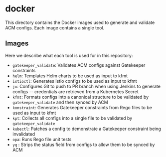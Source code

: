 # docker

This directory contains the Docker images used to generate and validate ACM configs. Each image
contains a single tool.

## Images

Here we describe what each tool is used for in this repository:

- `gatekeeper_validate`: Validates ACM configs against Gatekeeper constraints
- `helm`: Templates Helm charts to be used as input to kfmt
- `istioctl`: Generates Istio configs to be used as input to kfmt
- `jx`: Configures Git to push to PR branch when using Jenkins to generate configs -- credentials
  are retrieved from a Kubernetes Secret
- `kfmt`: Formats configs into a canonical structure to be validated by `gatekeeper_validate` and
  then synced by ACM
- `konstraint`: Generates Gatekeeper constraints from Rego files to be used as input to kfmt
- `kpt`: Collects all configs into a single file to be validated by `gatekeeper_validate`
- `kubectl`: Patches a config to demonstrate a Gatekeeper constraint being invalidated
- `opa`: Runs Rego file unit tests
- `yq` : Strips the status field from configs to allow them to be synced by ACM
